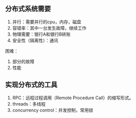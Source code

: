 ## 分布式系统需要
1. 并行：需要并行的cpu，内存，磁盘
2. 容错率：其中一台发生故障，继续工作
3. 物理需要：银行A和银行B转账
4. 安全性（隔离性）：通讯

困难：
1. 部分的故障
2. 性能


## 实现分布式的工具
1. RPC：远程过程调用（Remote Procedure Call）的缩写形式。
2. threads：多线程
3. concurrency control：并发控制，常用锁


